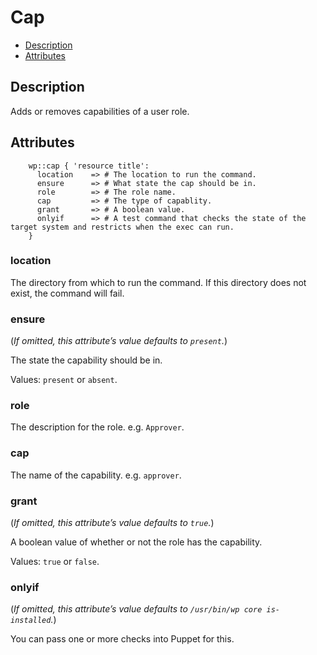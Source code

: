 # Cap

* [Description](/classes/cap.html#description)
* [Attributes](/classes/cap.html#attributes)

## Description

Adds or removes capabilities of a user role.

## Attributes
```puppet
    wp::cap { 'resource title':
      location    => # The location to run the command.
      ensure      => # What state the cap should be in.
      role        => # The role name.
      cap         => # The type of capablity.
      grant       => # A boolean value.
      onlyif      => # A test command that checks the state of the target system and restricts when the exec can run.
    }
```

### location

The directory from which to run the command. If this directory does not exist, the command will fail.

### ensure

(*If omitted, this attribute’s value defaults to `present`.*)

The state the capability should be in.

Values: `present` or `absent`.

### role

The description for the role. e.g. `Approver`.

### cap

The name of the capability. e.g. `approver`.

### grant

(*If omitted, this attribute’s value defaults to `true`.*)

A boolean value of whether or not the role has the capability.

Values: `true` or `false`.

### onlyif

(*If omitted, this attribute’s value defaults to `/usr/bin/wp core is-installed`.*)

You can pass one or more checks into Puppet for this.

